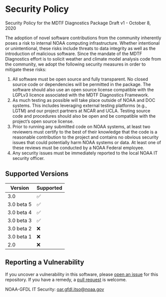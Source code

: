 # Security Policy

Security Policy for the MDTF Diagnostics Package
Draft v1 - October 8, 2020

The adoption of novel software contributions from the community inherently poses a risk to internal NOAA computing infrastructure. Whether intentional or unintentional, 
these risks include threats to data integrity as well as the introduction of malicious software. Since the mandate of the MDTF Diagnostics effort is to solicit weather 
and climate model analysis code from the community, we adopt the following security measures in order to mitigate these risks:

1. All software must be open source and fully transparent. No closed source code or dependencies will be permitted in the package.  The software should also use an open source license compatible with the LGPLv3 licence associated with the MDTF Diagnostics Framework.
2. As much testing as possible will take place outside of NOAA and DOC systems. This includes leveraging external testing platforms (e.g., LGTM) and our project partners at NCAR and UCLA.  Testing source code and procedures should also be open and be compatible with the project’s open source license.
3. Prior to running any submitted code on NOAA systems, at least two reviewers must certify to the best of their knowledge that the code is a reasonable contribution to the project and contains no obvious security issues that could potentially harm NOAA systems or data. At least one of these reviews must be conducted by a NOAA Federal employee.
4. Any security issues must be immediately reported to the local NOAA IT security officer.

## Supported Versions

| Version    | Supported          |
| ---------- | ------------------ |
| 3.0        | :white_check_mark: |
| 3.0 beta 5 | :white_check_mark: |
| 3.0 beta 4 | :white_check_mark: |
| 3.0 beta 3 | :white_check_mark: |
| 3.0 beta 2 | :x:                |
| 3.0 beta 1 | :x:                |
| 2.0        | :x:                |

## Reporting a Vulnerability

If you uncover a vulnerability in this software, please [open an issue](https://github.com/NOAA-GFDL/MDTF-diagnostics/issues) for this repository. If you have a remedy, a [pull request](https://github.com/NOAA-GFDL/MDTF-diagnostics/pulls) is welcome.

NOAA-GFDL IT Security: [oar.gfdl.itso@noaa.gov](mailto:oar.gfdl.itso@noaa.gov)
